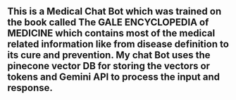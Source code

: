 ## This is a Medical Chat Bot which was trained on the book called The GALE ENCYCLOPEDIA of MEDICINE which contains most of the medical related information like from disease definition to its cure and prevention. My chat Bot uses the pinecone vector DB for storing the vectors or tokens and Gemini API to process the input and response.
